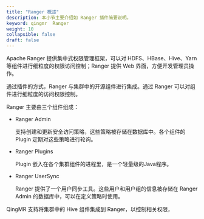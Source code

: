```yaml
---
title: "Ranger 概述"
description: 本小节主要介绍如 Ranger 插件简要说明。 
keyword: qingmr  Ranger
weight: 10
collapsible: false
draft: false
---
```




Apache Ranger 提供集中式权限管理框架，可以对 HDFS、HBase、Hive、Yarn 等组件进行细粒度的权限访问控制；Ranger 提供 Web 界面，方便开发管理员操作。

通过插件的方式，Ranger 与集群中的开源组件进行集成。通过 Ranger 可以对组件进行细粒度的访问权限控制。

Ranger 主要由三个组件组成：

- Ranger Admin

   支持创建和更新安全访问策略，这些策略被存储在数据库中。各个组件的 Plugin 定期对这些策略进行轮询。

- Ranger Plugins

   Plugin 嵌入在各个集群组件的进程里，是一个轻量级的Java程序。

- Ranger UserSync
  
   Ranger 提供了一个用户同步工具。这些用户和用户组的信息被存储在 Ranger Admin 的数据库中，可以在定义策略时使用。

QingMR 支持将集群中的 Hive 组件集成到 Ranger，以控制相关权限，
